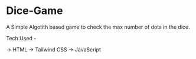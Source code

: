 # Dice-Game

A Simple Algotith based game to check the max number of dots in the dice.

Tech Used - 

-> HTML
-> Tailwind CSS
-> JavaScript
